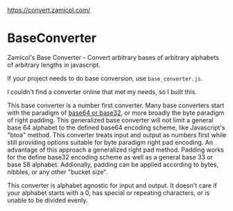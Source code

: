 https://convert.zamicol.com/

# BaseConverter
Zamicol's Base Converter - Convert arbitrary bases of arbitrary alphabets of
arbitrary lengths in javascript.

If your project needs to do base conversion, use `base_converter.js`.  

I couldn't find a converter online that met my needs, so I built this.  

This base converter is a number first converter.  Many base converters start
with the paradigm of [base64 or
base32](https://tools.ietf.org/html/rfc4648#section-4), or more broadly the byte
paradigm of right padding. This generalized base converter will not limit a
general base 64 alphabet to the defined base64 encoding scheme, like
Javascript's "btoa" method. This converter treats input and output as numbers
first while still providing options suitable for byte paradigm right pad
encoding.  An advantage of this approach a generalized right pad method. Padding
works for the define base32 encoding scheme as well as a general base 33 or base
58 alphabet. Addionally, padding can be applied according to bytes, nibbles, or
any other "bucket size".  

This converter is alphabet agnostic for input and output.  It doesn't care if
your alphabet starts with a 0, has special or repeating characters, or is unable
to be divided evenly.